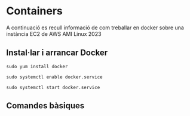 # Containers

A continuació es recull informació de com treballar en docker sobre una instància EC2 de AWS AMI Linux 2023

## Instal·lar i arrancar Docker

`sudo yum install docker`

`sudo systemctl enable docker.service`

`sudo systemctl start docker.service`


## Comandes bàsiques
